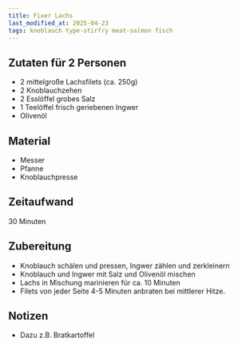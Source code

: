 ```yaml
---
title: Fixer Lachs
last_modified_at: 2025-04-23
tags: knoblauch type-stirfry meat-salmon fisch
---
```

## Zutaten für 2 Personen
 * 2 mittelgroße Lachsfilets (ca. 250g)
 * 2 Knoblauchzehen
 * 2 Esslöffel grobes Salz
 * 1 Teelöffel frisch geriebenen Ingwer
 * Olivenöl
  
## Material
 * Messer
 * Pfanne
 * Knoblauchpresse

## Zeitaufwand
 30 Minuten

## Zubereitung
 * Knoblauch schälen und pressen, Ingwer zählen und zerkleinern
 * Knoblauch und Ingwer mit Salz und Olivenöl mischen
 * Lachs in Mischung marinieren für ca. 10 Minuten
 * Filets von jeder Seite 4-5 Minuten anbraten bei mittlerer Hitze.
 
## Notizen
 * Dazu z.B. Bratkartoffel 
